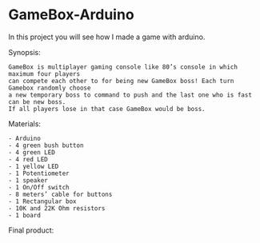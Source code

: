 # GameBox-Arduino

In this project you will see how I made a game with arduino.

Synopsis:

	GameBox is multiplayer gaming console like 80’s console in which maximum four players
	can compete each other to for being new GameBox boss! Each turn Gamebox randomly choose
	a new temporary boss to command to push and the last one who is fast can be new boss. 
	If all players lose in that case GameBox would be boss.

Materials:

	- Arduino
	- 4 green bush button
	- 4 green LED
	- 4 red LED
	- 1 yellow LED
	- 1 Potentiometer
	- 1 speaker
	- 1 On/Off switch
	- 8 meters’ cable for buttons
	- 1 Rectangular box
	- 10K and 22K Ohm resistors
	- 1 board
	
Final product:





